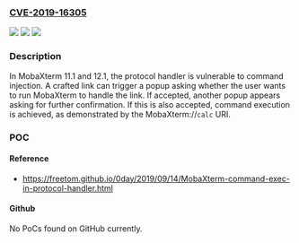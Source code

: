 ### [CVE-2019-16305](https://cve.mitre.org/cgi-bin/cvename.cgi?name=CVE-2019-16305)
![](https://img.shields.io/static/v1?label=Product&message=n%2Fa&color=blue)
![](https://img.shields.io/static/v1?label=Version&message=n%2Fa&color=blue)
![](https://img.shields.io/static/v1?label=Vulnerability&message=n%2Fa&color=brighgreen)

### Description

In MobaXterm 11.1 and 12.1, the protocol handler is vulnerable to command injection. A crafted link can trigger a popup asking whether the user wants to run MobaXterm to handle the link. If accepted, another popup appears asking for further confirmation. If this is also accepted, command execution is achieved, as demonstrated by the MobaXterm://`calc` URI.

### POC

#### Reference
- https://freetom.github.io/0day/2019/09/14/MobaXterm-command-exec-in-protocol-handler.html

#### Github
No PoCs found on GitHub currently.

